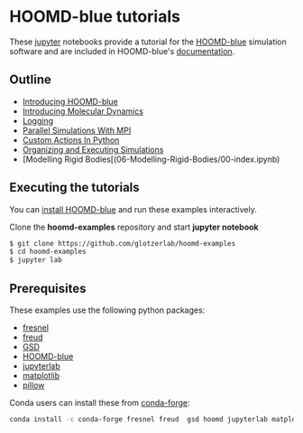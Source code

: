 # HOOMD-blue tutorials

These [jupyter] notebooks provide a tutorial for the [HOOMD-blue] simulation software and are
included in HOOMD-blue's [documentation].

[jupyter]: https://jupyter.org
[HOOMD-blue]: https://glotzerlab.engin.umich.edu/hoomd-blue
[documentation]: http://hoomd-blue.readthedocs.io

## Outline

* [Introducing HOOMD-blue](00-Introducing-HOOMD-blue/00-index.ipynb)
* [Introducing Molecular Dynamics](01-Introducing-Molecular-Dynamics/00-index.ipynb)
* [Logging](02-Logging/00-index.ipynb)
* [Parallel Simulations With MPI](03-Parallel-Simulations-With-MPI/00-index.ipynb)
* [Custom Actions In Python](04-Custom-Actions-In-Python/00-index.ipynb)
* [Organizing and Executing Simulations](05-Organizing-and-Executing-Simulations/00-index.ipynb)
* [Modelling Rigid Bodies[(06-Modelling-Rigid-Bodies/00-index.ipynb)

## Executing the tutorials

You can [install HOOMD-blue] and run these examples interactively.

[install HOOMD-blue]: http://hoomd-blue.readthedocs.io

Clone the **hoomd-examples** repository and start **jupyter notebook**

```bash
$ git clone https://github.com/glotzerlab/hoomd-examples
$ cd hoomd-examples
$ jupyter lab
```

## Prerequisites

These examples use the following python packages:

* [fresnel](https://github.com/glotzerlab/fresnel)
* [freud](http://glotzerlab.engin.umich.edu/freud/)
* [GSD](https://github.com/glotzerlab/gsd)
* [HOOMD-blue](http://glotzerlab.engin.umich.edu/hoomd-blue/)
* [jupyterlab](http://jupyterlab.io/)
* [matplotlib](http://matplotlib.org/)
* [pillow](https://python-pillow.org/)

Conda users can install these from [conda-forge](https://conda-forge.org/):

```bash
conda install -c conda-forge fresnel freud  gsd hoomd jupyterlab matplotlib
```
